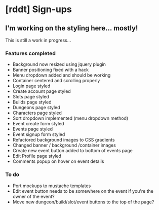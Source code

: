 # [rddt] Sign-ups
## I'm working on the styling here... mostly!

This is still a work in progress...

### Features completed
* Background now resized using jquery plugin
* Banner positioning fixed with a hack
* Menu dropdown added and should be working
* Container centered and scrolling properly
* Login page styled
* Create account page styled
* Slots page styled
* Builds page styled
* Dungeons page styled
* Characters page styled
* Sort dropdown implemented (menu dropdown method)
* Event create form styled
* Events page styled
* Event signup form styled
* Refactored background images to CSS gradients
* Changed banner / background /container images
* Create new event button added to bottom of events page
* Edit Profile page styled
* Comments popup on hover on event details

### To do
* Port mockups to mustache templates
* Edit event button needs to be somewhere on the event if you're the owner of the event?
* Move new dungeon/build/slot/event buttons to the top of the page?


